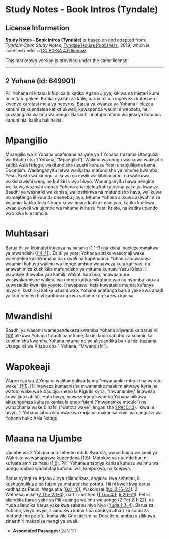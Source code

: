 # Study Notes - Book Intros (Tyndale)

## License Information

**Study Notes - Book Intros (Tyndale)** is based on and adapted from: _Tyndale Open Study Notes_, [Tyndale House Publishers](https://tyndaleopenresources.com/), 2019, which is licensed under a [CC BY-SA 4.0 license](https://creativecommons.org/licenses/by-sa/4.0/legalcode.en).

This markdown version is provided under the same license.



--------------------------------

## 2 Yohana (id: 649901)

Pili Yohana ni kitabu kifupi zaidi katika Agano Jipya, kikiwa na mistari kumi na mitatu pekee. Katika nyakati za kale, barua nzima ingeweza kutoshea kwenye karatasi moja ya papyrus. Barua ya kwanza ya Yohana ilielezea kanuni za kuendelea katika ukweli, kuwapenda waumini wenzetu, na kuwaangalia walimu wa uongo. Barua hii inatupa mfano wa jinsi ya kutumia kanuni hizi katika hali halisi.

Mpangilio
=========

Mpangilio wa 2 Yohana unafanana na yale ya 1 Yohana (tazama Utangulizi wa Kitabu cha 1 Yohana, “Mpangilio”). Walimu wa uongo walikuwa wakisafiri katika Asia Ndogo, wakifundisha uzushi kuhusu Yesu unaojulikana kama Docetism. Wadanganyifu hawa walikataa mafundisho ya mitume kwamba Yesu, Kristo wa kiungu, alikuwa na mwili wa kibinadamu, na walikuwa wakishawishi wengine kufikiri vivyo hivyo. Wadanganyifu hawa pengine walikuwa wazushi ambao Yohana anarejelea katika barua yake ya kwanza. Baadhi ya washiriki wa kanisa, walioathiriwa na mafundisho haya, walikuwa wamejitenga ili kuunda dhehebu jipya. Mtume Yohana alikuwa akiwahimiza waumini katika Asia Ndogo kuwa imara katika imani yao, katika kuelewa kwao ukweli wa ujumbe wa mitume kuhusu Yesu Kristo, na katika upendo wao kwa kila mmoja.

Muhtasari
=========

Barua hii ya kibinafsi inaanza na salamu ([1:1–3](https://ref.ly/2John1:1-2John1:3)) na kisha inaeleza matakwa ya mwandishi ([1:4–11](https://ref.ly/2John1:4-2John1:11)). Zaidi ya yote, Yohana alitaka wasomaji wake waendelee kushikamana na ukweli na kupendana. Yohana anawaonya waumini kuhusu walimu wa uongo ambao wanaweza kuja kati yao, na anawahimiza kushikilia mafundisho ya mitume kuhusu Yesu Kristo ili wapokee thawabu yao kamili. Wakati huo huo, anawaamuru wasiwakaribishe walimu wa uongo katika mikutano yao au nyumba zao au kuwasaidia kwa njia yoyote. Hawapaswi hata kuwatakia mema; kufanya hivyo ni kushiriki katika uzushi wao. Yohana anafunga barua yake kwa ahadi ya kutembelea hivi karibuni na kwa salamu kutoka kwa kanisa.

Mwandishi
=========

Baadhi ya wasomi wamependekeza kwamba Yohana aliyeandika barua hii ([1:1](https://ref.ly/2John1:1)) alikuwa Yohana tofauti na mtume, lakini kuna sababu za kuaminika kuhitimisha kwamba Yohana mtume ndiye aliyeandika barua hizi (tazama Utangulizi wa Kitabu cha 1 Yohana, “Mwandishi”).

Wapokeaji
=========

Wapokeaji wa 2 Yohana walitambuliwa kama "mwanamke mteule na watoto wake" ([1:1](https://ref.ly/2John1:1)). Hii inaweza kumaanisha mwanamke maalum aitwaye Kyria na watoto wake wa kibaolojia (neno la Kigiriki kyria, "mwanamke," linaweza kuwa jina sahihi). Hata hivyo, inawezekana kwamba Yohana alikuwa akizungumza kuhusu kanisa la eneo fulani (“mwanamke mteule”) na wanachama wake binafsi (“watoto wake”; linganisha [1 Pet 5:13](https://ref.ly/1Pet5:13)). Ikiwa ni hivyo, 2 Yohana labda ilitumwa kwa moja ya makanisa chini ya uangalizi wa Yohana huko Asia Ndogo.

Maana na Ujumbe
===============

Ujumbe wa 2 Yohana una sehemu mbili. Kwanza, wanachama wa jamii ya Wakristo ya wanapaswa kupendana ([1:5](https://ref.ly/2John1:5)). Matokeo ya upendo huu ni kufuata amri za Yesu ([1:6](https://ref.ly/2John1:6)). Pili, Yohana anaonya kanisa kuhusu walimu wa uongo ambao wanahitaji kufichuliwa, kuepukwa, na kuepwa.

Barua nyingi za Agano Jipya ziliandikwa, angalau kwa sehemu, ili kushughulikia aina fulani ya mafundisho potofu. Hii ni kweli kwa barua kadhaa za Paulo: Wagalatia ([Gal 1:6](https://ref.ly/Gal1:6)), Wakolosai ([Kol 2:16–23](https://ref.ly/Col2:16-Col2:23)), 2 Wathesalonike ([2 The 2:1–3](https://ref.ly/2Thess2:1-2Thess2:3)), na 1 Timotheo ([1 Tim 4:1](https://ref.ly/1Tim4:1); [6:20–21](https://ref.ly/1Tim6:20-1Tim6:21)). Petro aliandika barua yake ya Pili kupinga walimu wa uongo ([2 Pet 2:1–22](https://ref.ly/2Pet2:1-2Pet2:22)), na Yuda aliandika barua yake kwa sababu hiyo hiyo ([Yuda 1:3–4](https://ref.ly/Jude1:3-Jude1:4)). Barua za Yohana, vivyo hivyo, ziliandikwa kama tiba dhidi ya athari za sumu za mafundisho potofu, kama vile Gnosticism na Docetism, ambazo zilikuwa zinaathiri makanisa mengi ya awali.

* **Associated Passages:** 2JN 1:1

